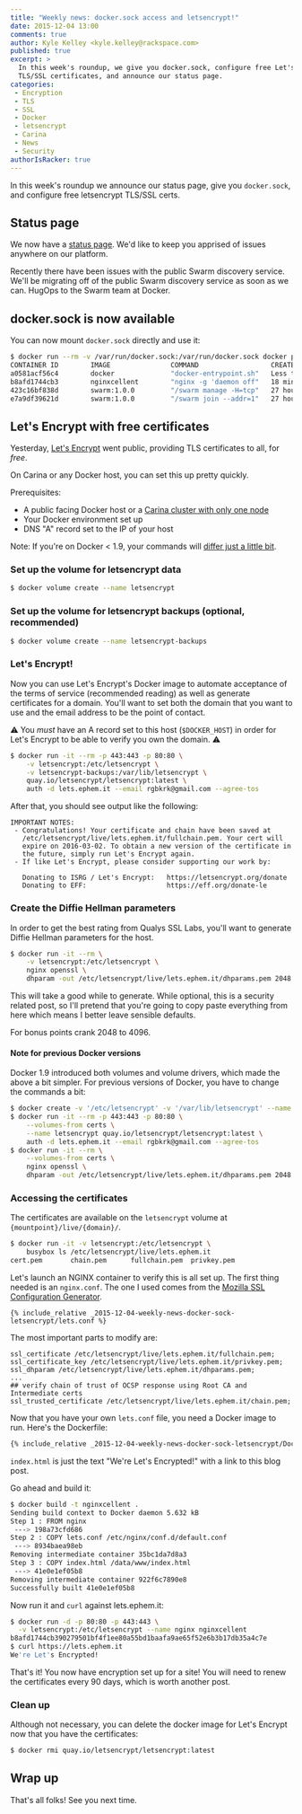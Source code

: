 ```yaml
---
title: "Weekly news: docker.sock access and letsencrypt!"
date: 2015-12-04 13:00
comments: true
author: Kyle Kelley <kyle.kelley@rackspace.com>
published: true
excerpt: >
  In this week's roundup, we give you docker.sock, configure free Let's Encrypt
  TLS/SSL certificates, and announce our status page.
categories:
 - Encryption
 - TLS
 - SSL
 - Docker
 - letsencrypt
 - Carina
 - News
 - Security
authorIsRacker: true
---
```


In this week's roundup we announce our status page, give you `docker.sock`, and
configure free letsencrypt TLS/SSL certs.

## Status page

We now have a [status page](https://carinabyrackspace.statuspage.io/). We'd like to keep
you apprised of issues anywhere on our platform.

Recently there have been issues with the public Swarm discovery service. We'll be migrating
off of the public Swarm discovery service as soon as we can. HugOps to the Swarm team
at Docker.

## docker.sock is now available

You can now mount `docker.sock` directly and use it:

```bash
$ docker run --rm -v /var/run/docker.sock:/var/run/docker.sock docker ps
CONTAINER ID        IMAGE               COMMAND                  CREATED                  STATUS                  PORTS                                      NAMES
a0581acf56c4        docker              "docker-entrypoint.sh"   Less than a second ago   Up Less than a second                                              kickass_perlman
b8afd1744cb3        nginxcellent        "nginx -g 'daemon off"   18 minutes ago           Up 18 minutes           0.0.0.0:80->80/tcp, 0.0.0.0:443->443/tcp   nginx
423c16bf838d        swarm:1.0.0         "/swarm manage -H=tcp"   27 hours ago             Up 27 hours             2375/tcp, 0.0.0.0:2376->2376/tcp           swarm-manager
e7a9df39621d        swarm:1.0.0         "/swarm join --addr=1"   27 hours ago             Up 27 hours             2375/tcp                                   swarm-agent
```

## Let's Encrypt with free certificates

Yesterday, [Let's Encrypt](https://letsencrypt.org/) went public, providing
TLS certificates to all, for *free*.

On Carina or any Docker host, you can set this up pretty quickly.

Prerequisites:

* A public facing Docker host or a [Carina cluster with only one node](https://getcarina.com/docs/tutorials/create-connect-cluster/)
* Your Docker environment set up
* DNS "A" record set to the IP of your host

Note: If you're on Docker < 1.9, your commands will [differ just a little bit](#note-for-previous-docker-versions).

### Set up the volume for letsencrypt data

```bash
$ docker volume create --name letsencrypt
```

### Set up the volume for letsencrypt backups (optional, recommended)

```bash
$ docker volume create --name letsencrypt-backups
```

### Let's Encrypt!

Now you can use Let's Encrypt's Docker image to automate acceptance of the terms
of service (recommended reading) as well as generate certificates for a domain. You'll
want to set both the domain that you want to use and the email address to be
the point of contact.

⚠️  You *must* have an A record set to this host (`$DOCKER_HOST`) in order
for Let's Encrypt to be able to verify you own the domain. ⚠️

```bash
$ docker run -it --rm -p 443:443 -p 80:80 \
    -v letsencrypt:/etc/letsencrypt \
    -v letsencrypt-backups:/var/lib/letsencrypt \
    quay.io/letsencrypt/letsencrypt:latest \
    auth -d lets.ephem.it --email rgbkrk@gmail.com --agree-tos
```

After that, you should see output like the following:

```
IMPORTANT NOTES:
 - Congratulations! Your certificate and chain have been saved at
   /etc/letsencrypt/live/lets.ephem.it/fullchain.pem. Your cert will
   expire on 2016-03-02. To obtain a new version of the certificate in
   the future, simply run Let's Encrypt again.
 - If like Let's Encrypt, please consider supporting our work by:

   Donating to ISRG / Let's Encrypt:   https://letsencrypt.org/donate
   Donating to EFF:                    https://eff.org/donate-le
```

### Create the Diffie Hellman parameters

In order to get the best rating from Qualys SSL Labs, you'll want to generate
Diffie Hellman parameters for the host.

```bash
$ docker run -it --rm \
    -v letsencrypt:/etc/letsencrypt \
    nginx openssl \
    dhparam -out /etc/letsencrypt/live/lets.ephem.it/dhparams.pem 2048
```

This will take a good while to generate. While optional, this is a security
related post, so I'll pretend that you're going to copy paste everything from
here which means I better leave sensible defaults.

For bonus points crank 2048 to 4096.

#### Note for previous Docker versions

Docker 1.9 introduced both volumes and volume drivers, which made the above a bit simpler. For previous versions of Docker,
you have to change the commands a bit:

```bash
$ docker create -v '/etc/letsencrypt' -v '/var/lib/letsencrypt' --name certs cirros
$ docker run -it --rm -p 443:443 -p 80:80 \
    --volumes-from certs \
    --name letsencrypt quay.io/letsencrypt/letsencrypt:latest \
    auth -d lets.ephem.it --email rgbkrk@gmail.com --agree-tos
$ docker run -it --rm \
    --volumes-from certs \
    nginx openssl \
    dhparam -out /etc/letsencrypt/live/lets.ephem.it/dhparams.pem 2048
```

### Accessing the certificates

The certificates are available on the `letsencrypt` volume at `{mountpoint}/live/{domain}/`.

```bash
$ docker run -it -v letsencrypt:/etc/letsencrypt \
    busybox ls /etc/letsencrypt/live/lets.ephem.it
cert.pem       chain.pem      fullchain.pem  privkey.pem
```

Let's launch an NGINX container to verify this is all set up. The first thing
needed is an `nginx.conf`. The one I used comes from the [Mozilla SSL Configuration
Generator](https://mozilla.github.io/server-side-tls/ssl-config-generator/).

```nginx
{% include_relative _2015-12-04-weekly-news-docker-sock-letsencrypt/lets.conf %}
```

The most important parts to modify are:

```
ssl_certificate /etc/letsencrypt/live/lets.ephem.it/fullchain.pem;
ssl_certificate_key /etc/letsencrypt/live/lets.ephem.it/privkey.pem;
ssl_dhparam /etc/letsencrypt/live/lets.ephem.it/dhparams.pem;
...
## verify chain of trust of OCSP response using Root CA and Intermediate certs
ssl_trusted_certificate /etc/letsencrypt/live/lets.ephem.it/chain.pem;
```

Now that you have your own `lets.conf` file, you need a Docker image to run. Here's
the Dockerfile:

```Dockerfile
{% include_relative _2015-12-04-weekly-news-docker-sock-letsencrypt/Dockerfile %}
```

`index.html` is just the text "We're Let's Encrypted!" with a link to this blog post.

Go ahead and build it:

```bash
$ docker build -t nginxcellent .
Sending build context to Docker daemon 5.632 kB
Step 1 : FROM nginx
 ---> 198a73cfd686
Step 2 : COPY lets.conf /etc/nginx/conf.d/default.conf
 ---> 8934baea98eb
Removing intermediate container 35bc1da7d8a3
Step 3 : COPY index.html /data/www/index.html
 ---> 41e0e1ef05b8
Removing intermediate container 922f6c7890e8
Successfully built 41e0e1ef05b8
```

Now run it and `curl` against lets.ephem.it:

```bash
$ docker run -d -p 80:80 -p 443:443 \
  -v letsencrypt:/etc/letsencrypt --name nginx nginxcellent
b8afd1744cb390279501bf4f1ee80a55bd1baafa9ae65f52e6b3b17db35a4c7e
$ curl https://lets.ephem.it
We're Let's Encrypted!
```

That's it! You now have encryption set up for a site! You will need to renew the
certificates every 90 days, which is worth another post.

### Clean up

Although not necessary, you can delete the docker image for Let's Encrypt
now that you have the certificates:

```bash
$ docker rmi quay.io/letsencrypt/letsencrypt:latest
```

## Wrap up

That's all folks! See you next time.
